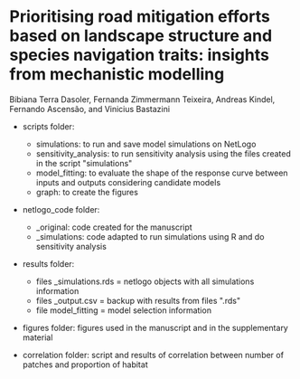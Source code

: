 # Prioritising road mitigation efforts based on landscape structure and species navigation traits: insights from mechanistic modelling
Bibiana Terra Dasoler, Fernanda Zimmermann Teixeira, Andreas Kindel, Fernando Ascensão, and Vinicius Bastazini

* scripts folder:
    - simulations: to run and save model simulations on NetLogo
    - sensitivity_analysis: to run sensitivity analysis using the files created in the script "simulations"
    - model_fitting: to evaluate the shape of the response curve between inputs and outputs considering candidate models
    - graph: to create the figures

* netlogo_code folder:
    - _original: code created for the manuscript
    - _simulations: code adapted to run simulations using R and do sensitivity analysis

* results folder:
    - files _simulations.rds = netlogo objects with all simulations information
    - files _output.csv = backup with results from files ".rds"
    - file model_fitting = model selection information

* figures folder:
    figures used in the manuscript and in the supplementary material

* correlation folder:
    script and results of correlation between number of patches and proportion of habitat
